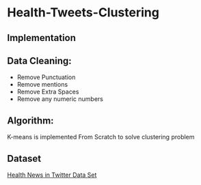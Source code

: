 # Health-Tweets-Clustering

## Implementation
## Data Cleaning:
- Remove Punctuation
- Remove mentions
- Remove Extra Spaces
- Remove any numeric numbers
## Algorithm:
K-means is implemented From Scratch to solve clustering problem

## Dataset
[Health News in Twitter Data Set](https://archive.ics.uci.edu/ml/datasets/Health+News+in+Twitter)
